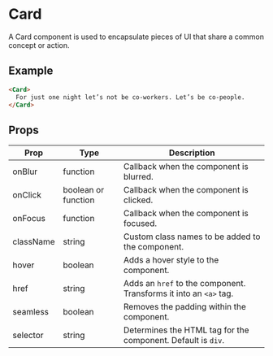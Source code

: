 # Card

A Card component is used to encapsulate pieces of UI that share a common concept or action.


## Example

```html
<Card>
  For just one night let’s not be co-workers. Let’s be co-people.
</Card>
```


## Props

| Prop | Type | Description |
| --- | --- | --- |
| onBlur | function | Callback when the component is blurred. |
| onClick | boolean or function | Callback when the component is clicked. |
| onFocus | function | Callback when the component is focused. |
| className | string | Custom class names to be added to the component. |
| hover | boolean | Adds a hover style to the component. |
| href | string | Adds an `href` to the component. Transforms it into an `<a>` tag. |
| seamless | boolean | Removes the padding within the component. |
| selector | string | Determines the HTML tag for the component. Default is `div`. |
